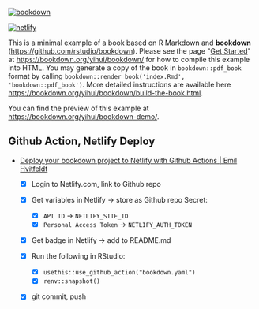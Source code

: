 [![bookdown](https://github.com/bbest/gh-actions-demo/actions/workflows/bookdown.yaml/badge.svg)](https://github.com/bbest/gh-actions-demo/actions/workflows/bookdown.yaml)

[![netlify](https://api.netlify.com/api/v1/badges/9dd79e81-90a8-40d9-858a-7592ed314e55/deploy-status)](https://app.netlify.com/sites/gh-actions-demo/deploys)

This is a minimal example of a book based on R Markdown and **bookdown** (https://github.com/rstudio/bookdown). Please see the page "[Get Started](https://bookdown.org/yihui/bookdown/get-started.html)" at https://bookdown.org/yihui/bookdown/ for how to compile this example into HTML. You may generate a copy of the book in `bookdown::pdf_book` format by calling `bookdown::render_book('index.Rmd', 'bookdown::pdf_book')`. More detailed instructions are available here https://bookdown.org/yihui/bookdown/build-the-book.html.

You can find the preview of this example at https://bookdown.org/yihui/bookdown-demo/.

## Github Action, Netlify Deploy

* [Deploy your bookdown project to Netlify with Github Actions | Emil Hvitfeldt](https://www.hvitfeldt.me/blog/bookdown-netlify-github-actions/)
  - [x] Login to Netlify.com, link to Github repo
  - [x] Get variables in Netlify → store as Github repo Secret:
    - [x] `API ID` → `NETLIFY_SITE_ID`
    - [x] `Personal Access Token` → `NETLIFY_AUTH_TOKEN`
  - [x] Get badge in Netlify → add to README.md
  - [x] Run the following in RStudio:
    - [x] `usethis::use_github_action("bookdown.yaml")`
    - [x] `renv::snapshot()`
  - [x] git commit, push



